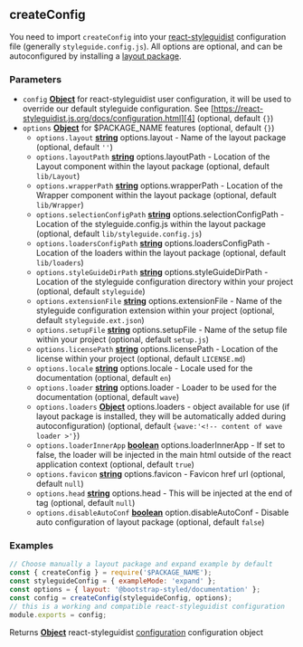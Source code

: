 <!-- Generated by documentation.js. Update this documentation by updating the source code. -->

## createConfig

You need to import `createConfig`  into your [react-styleguidist][1] configuration file (generally `styleguide.config.js`).
All options are optional, and can be autoconfigured by installing a [layout package][2].

### Parameters

-   `config` **[Object][3]** for react-styleguidist user configuration, it will be used to override our default styleguide configuration. See [https://react-styleguidist.js.org/docs/configuration.html][4] (optional, default `{}`)
-   `options` **[Object][3]** for $PACKAGE_NAME features (optional, default `{}`)
    -   `options.layout` **[string][5]** options.layout - Name of the layout package (optional, default `''`)
    -   `options.layoutPath` **[string][5]** options.layoutPath - Location of the Layout component within the layout package (optional, default `lib/Layout`)
    -   `options.wrapperPath` **[string][5]** options.wrapperPath - Location of the Wrapper component within the layout package (optional, default `lib/Wrapper`)
    -   `options.selectionConfigPath` **[string][5]** options.selectionConfigPath - Location of the styleguide.config.js within the layout package (optional, default `lib/styleguide.config.js`)
    -   `options.loadersConfigPath` **[string][5]** options.loadersConfigPath - Location of the loaders within the layout package (optional, default `lib/loaders`)
    -   `options.styleGuideDirPath` **[string][5]** options.styleGuideDirPath - Location of the styleguide configuration directory within your project (optional, default `styleguide`)
    -   `options.extensionFile` **[string][5]** options.extensionFile - Name of the styleguide configuration extension within your project (optional, default `styleguide.ext.json`)
    -   `options.setupFile` **[string][5]** options.setupFile - Name of the setup file within your project (optional, default `setup.js`)
    -   `options.licensePath` **[string][5]** options.licensePath - Location of the license within your project (optional, default `LICENSE.md`)
    -   `options.locale` **[string][5]** options.locale - Locale used for the documentation (optional, default `en`)
    -   `options.loader` **[string][5]** options.loader - Loader to be used for the documentation (optional, default `wave`)
    -   `options.loaders` **[Object][3]** options.loaders - object available for use (if layout package is installed, they will be automatically added during autoconfiguration) (optional, default `{wave:'<!-- content of wave loader >'}`)
    -   `options.loaderInnerApp` **[boolean][6]** options.loaderInnerApp - If set to false, the loader will be injected in the main html outside of the react application context (optional, default `true`)
    -   `options.favicon` **[string][5]** options.favicon - Favicon href url (optional, default `null`)
    -   `options.head` **[string][5]** options.head - This will be injected at the end of <head /> tag (optional, default `null`)
    -   `options.disableAutoConf` **[boolean][6]** option.disableAutoConf - Disable auto configuration of layout package (optional, default `false`)

### Examples

```js static
// Choose manually a layout package and expand example by default
const { createConfig } = require('$PACKAGE_NAME');
const styleguideConfig = { exampleMode: 'expand' };
const options = { layout: '@bootstrap-styled/documentation' };
const config = createConfig(styleguideConfig, options);
// this is a working and compatible react-styleguidist configuration
module.exports = config;
```

Returns **[Object][3]** react-styleguidist [configuration][4] configuration object

[1]: https://react-styleguidist.js.org

[2]: #layout-package-create

[3]: https://developer.mozilla.org/docs/Web/JavaScript/Reference/Global_Objects/Object

[4]: https://react-styleguidist.js.org/docs/configuration.html

[5]: https://developer.mozilla.org/docs/Web/JavaScript/Reference/Global_Objects/String

[6]: https://developer.mozilla.org/docs/Web/JavaScript/Reference/Global_Objects/Boolean
